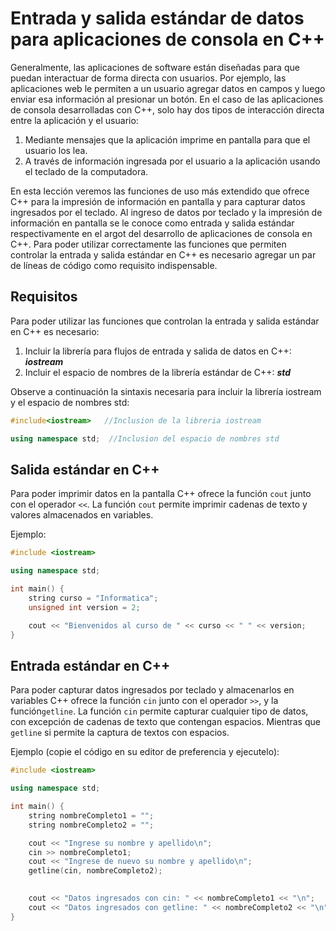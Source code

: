 # Entrada y salida estándar de datos para aplicaciones de consola en C++

Generalmente, las aplicaciones de software están diseñadas para que puedan interactuar de forma directa con usuarios. Por ejemplo, las aplicaciones web le permiten a un usuario agregar datos en campos y luego enviar esa información al presionar un botón.
En el caso de las aplicaciones de consola desarrolladas con C++, solo hay dos tipos de interacción directa entre la aplicación y el usuario: 
<ol>
<li>Mediante mensajes que la aplicación imprime en pantalla para que el usuario los lea.</li>
<li>A través de información ingresada por el usuario a la aplicación usando el teclado de la computadora.</li>
</ol>

En esta lección veremos las funciones de uso más extendido que ofrece C++ para la impresión de información en pantalla y para capturar datos ingresados por el teclado.
Al ingreso de datos por teclado y la impresión de información en pantalla se le conoce como entrada y salida estándar respectivamente en el argot del desarrollo de aplicaciones de consola en C++.
Para poder utilizar correctamente las funciones que permiten controlar la entrada y salida estándar en C++ es necesario agregar un par de líneas de código como requisito indispensable.

## Requisitos

Para poder utilizar las funciones que controlan la entrada y salida estándar en C++ es necesario:
<ol>
<li>Incluir la librería para flujos de entrada y salida de datos en C++: <b><i>iostream</i></b></li>
<li>Incluir el espacio de nombres de la librería estándar de C++: <b><i>std</i></b></li>
</ol>

Observe a continuación la sintaxis necesaria para incluir la librería iostream y el espacio de nombres std:

```C++
#include<iostream>   //Inclusion de la libreria iostream

using namespace std;  //Inclusion del espacio de nombres std

```

## Salida estándar en C++

Para poder imprimir datos en la pantalla C++ ofrece la función `cout` junto con el operador `<<`. La función `cout` permite imprimir cadenas de texto y valores almacenados en variables.

Ejemplo:

```C++ runnable
#include <iostream>

using namespace std;

int main() {
	string curso = "Informatica";
    unsigned int version = 2;

    cout << "Bienvenidos al curso de " << curso << " " << version;
}

```

## Entrada estándar en C++

Para poder capturar datos ingresados por teclado y almacenarlos en variables C++ ofrece la función `cin` junto con el operador `>>`, y la función`getline`. La función `cin` permite capturar cualquier tipo de datos, con excepción de cadenas de texto que contengan espacios. Mientras que `getline` si permite la captura de textos con espacios.

Ejemplo (copie el código en su editor de preferencia y ejecutelo):

```C++
#include <iostream>

using namespace std;

int main() {
    string nombreCompleto1 = "";
    string nombreCompleto2 = "";

    cout << "Ingrese su nombre y apellido\n";
    cin >> nombreCompleto1;
    cout << "Ingrese de nuevo su nombre y apellido\n";
    getline(cin, nombreCompleto2);
    

    cout << "Datos ingresados con cin: " << nombreCompleto1 << "\n";
    cout << "Datos ingresados con getline: " << nombreCompleto2 << "\n";
}

```
